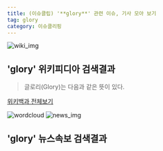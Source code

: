 ```yaml
---
title: (이슈클립) '**glory**' 관련 이슈, 기사 모아 보기
tag: glory
category: 이슈클리핑
---
```

![wiki_img](https://user-images.githubusercontent.com/42597476/44503234-41136a80-a6d0-11e8-9071-6fc6418eafe4.png)
## **'**glory**'** 위키피디아 검색결과
>글로리(Glory)는 다음과 같은 뜻이 있다.

<a href="https://ko.wikipedia.org/wiki/glory" target="_blank">위키백과 전체보기</a>

![wordcloud](https://s3.ap-northeast-2.amazonaws.com/lyrics101-wordcloud/2018-09-22-1537622435.png)
![news_img](https://user-images.githubusercontent.com/42597476/44507050-1206f400-a6e4-11e8-8d98-7ffbfebb353f.png)
## **'**glory**'** 뉴스속보 검색결과

